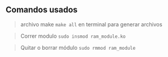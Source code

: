 ## Comandos usados

> archivo make `make all` en terminal para generar archivos

> Correr modulo `sudo insmod ram_module.ko`

> Quitar o borrar módulo `sudo rmmod ram_module`